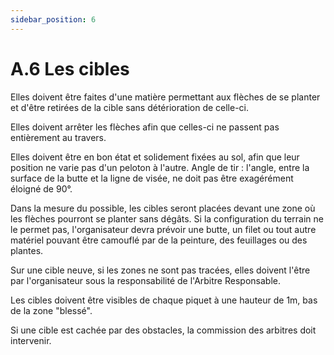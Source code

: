 ```yaml
---
sidebar_position: 6
---
```


# A.6 Les cibles

Elles doivent être faites d'une matière permettant aux flèches de se planter et d'être retirées de la cible sans détérioration de celle-ci.

Elles doivent arrêter les flèches afin que celles-ci ne passent pas entièrement au travers.

Elles doivent être en bon état et solidement fixées au sol, afin que leur position ne varie pas d'un peloton à l'autre. Angle de tir : l'angle, entre la surface de la butte et la ligne de visée, ne doit pas être exagérément éloigné de 90°.

Dans la mesure du possible, les cibles seront placées devant une zone où les flèches pourront se planter sans dégâts. Si la configuration du terrain ne le permet pas, l'organisateur devra prévoir une butte, un filet ou tout autre matériel pouvant être camouflé par de la peinture, des feuillages ou des plantes.

Sur une cible neuve, si les zones ne sont pas tracées, elles doivent l'être par l'organisateur sous la responsabilité de l'Arbitre Responsable.

Les cibles doivent être visibles de chaque piquet à une hauteur de 1m, bas de la zone "blessé".

Si une cible est cachée par des obstacles, la commission des arbitres doit intervenir.
